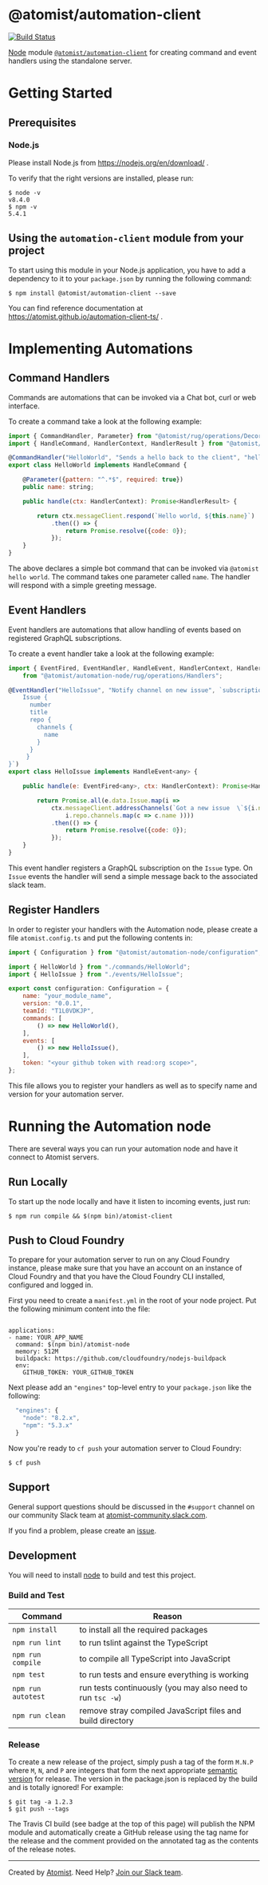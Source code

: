 # @atomist/automation-client

[![Build Status](https://travis-ci.org/atomist/automation-client-ts.svg?branch=master)](https://travis-ci.org/atomist/automation-client-ts)

[Node][node] module [`@atomist/automation-client`][automation-client] for creating command and event handlers
using the standalone server.

[node]: https://nodejs.org/en/
[automation-client]: https://www.npmjs.com/package/@atomist/automation-client

# Getting Started

## Prerequisites

### Node.js

Please install Node.js from https://nodejs.org/en/download/ .

To verify that the right versions are installed, please run:

```
$ node -v
v8.4.0
$ npm -v
5.4.1
```

## Using the `automation-client` module from your project

To start using this module in your Node.js application, you have to add a dependency to it to your `package.json`
by running the following command:

```
$ npm install @atomist/automation-client --save
```

You can find reference documentation at https://atomist.github.io/automation-client-ts/ .

# Implementing Automations

## Command Handlers

Commands are automations that can be invoked via a Chat bot, curl or web interface.

To create a command take a look at the following example:

```javascript
import { CommandHandler, Parameter} from "@atomist/rug/operations/Decorators";
import { HandleCommand, HandlerContext, HandlerResult } from "@atomist/automation-node/rug/operations/Handlers";

@CommandHandler("HelloWorld", "Sends a hello back to the client", "hello world")
export class HelloWorld implements HandleCommand {

    @Parameter({pattern: "^.*$", required: true})
    public name: string;

    public handle(ctx: HandlerContext): Promise<HandlerResult> {

        return ctx.messageClient.respond(`Hello world, ${this.name}`)
            .then(() => {
                return Promise.resolve({code: 0});
            });
    }
}

```

The above declares a simple bot command that can be invoked via `@atomist hello world`. The command takes one
parameter called `name`. The handler will respond with a simple greeting message.

## Event Handlers

Event handlers are automations that allow handling of events based on registered GraphQL subscriptions.

To create a event handler take a look at the following example:

```javascript
import { EventFired, EventHandler, HandleEvent, HandlerContext, HandlerResult }
    from "@atomist/automation-node/rug/operations/Handlers";

@EventHandler("HelloIssue", "Notify channel on new issue", `subscription HelloIssue{
    Issue {
      number
      title
      repo {
        channels {
          name
        }
      }
     }
}`)
export class HelloIssue implements HandleEvent<any> {

    public handle(e: EventFired<any>, ctx: HandlerContext): Promise<HandlerResult> {

        return Promise.all(e.data.Issue.map(i =>
            ctx.messageClient.addressChannels(`Got a new issue  \`${i.number}# ${i.title}\``,
                i.repo.channels.map(c => c.name ))))
            .then(() => {
                return Promise.resolve({code: 0});
            });
    }
}

```

This event handler registers a GraphQL subscription on the `Issue` type. On `Issue` events the handler will
send a simple message back to the associated slack team.

## Register Handlers

In order to register your handlers with the Automation node, please create a file `atomist.config.ts` and put
the following contents in:

```javascript
import { Configuration } from "@atomist/automation-node/configuration";

import { HelloWorld } from "./commands/HelloWorld";
import { HelloIssue } from "./events/HelloIssue";

export const configuration: Configuration = {
    name: "your_module_name",
    version: "0.0.1",
    teamId: "T1L0VDKJP",
    commands: [
        () => new HelloWorld(),
    ],
    events: [
        () => new HelloIssue(),
    ],
    token: "<your github token with read:org scope>",
};
```

This file allows you to register your handlers as well as to specify name and version for your automation server.

# Running the Automation node

There are several ways you can run your automation node and have it connect to Atomist servers.

## Run Locally

To start up the node locally and have it listen to incoming events, just run:

```
$ npm run compile && $(npm bin)/atomist-client

```

## Push to Cloud Foundry

To prepare for your automation server to run on any Cloud Foundry
instance, please make sure that you have an account on an instance of
Cloud Foundry and that you have the Cloud Foundry CLI installed,
configured and logged in.

First you need to create a `manifest.yml` in the root of your node
project. Put the following minimum content into the file:

```

applications:
- name: YOUR_APP_NAME
  command: $(npm bin)/atomist-node
  memory: 512M
  buildpack: https://github.com/cloudfoundry/nodejs-buildpack
  env:
    GITHUB_TOKEN: YOUR_GITHUB_TOKEN
```

Next please add an `"engines"` top-level entry to your `package.json`
like the following:

```javascript
  "engines": {
    "node": "8.2.x",
    "npm": "5.3.x"
  }
```

Now you're ready to `cf push` your automation server to Cloud Foundry:

```
$ cf push

```

## Support

General support questions should be discussed in the `#support`
channel on our community Slack team
at [atomist-community.slack.com][slack].

If you find a problem, please create an [issue][].

[issue]: https://github.com/atomist/automation-client-ts/issues

## Development

You will need to install [node][] to build and test this project.

### Build and Test

Command | Reason
------- | ------
`npm install` | to install all the required packages
`npm run lint` | to run tslint against the TypeScript
`npm run compile` | to compile all TypeScript into JavaScript
`npm test` | to run tests and ensure everything is working
`npm run autotest` | run tests continuously (you may also need to run `tsc -w`)
`npm run clean` | remove stray compiled JavaScript files and build directory

### Release

To create a new release of the project, simply push a tag of the form
`M.N.P` where `M`, `N`, and `P` are integers that form the next
appropriate [semantic version][semver] for release.  The version in
the package.json is replaced by the build and is totally ignored!  For
example:

[semver]: http://semver.org

```
$ git tag -a 1.2.3
$ git push --tags
```

The Travis CI build (see badge at the top of this page) will publish
the NPM module and automatically create a GitHub release using the tag
name for the release and the comment provided on the annotated tag as
the contents of the release notes.

---
Created by [Atomist][atomist].
Need Help?  [Join our Slack team][slack].

[atomist]: https://www.atomist.com/
[slack]: https://join.atomist.com
